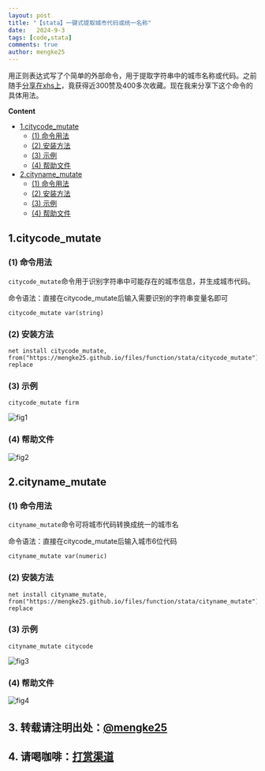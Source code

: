```yaml
---
layout: post
title: "【stata】一键式提取城市代码或统一名称"
date:   2024-9-3
tags: [code,stata]
comments: true
author: mengke25
---
```


用正则表达式写了个简单的外部命令，用于提取字符串中的城市名称或代码。之前随手[分享在xhs上](https://www.xiaohongshu.com/explore/66d5fc0f000000001f01724d?xsec_token=AB4wCYFvOcil5gjJTKKpbZ8yMy9dI19EqRog2iqRCYbfY=&xsec_source=pc_user)，竟获得近300赞及400多次收藏。现在我来分享下这个命令的具体用法。

<!-- more -->


**Content**
<!-- vscode-markdown-toc -->
* [1.citycode_mutate](#citycode_mutate)
	*  [(1) 命令用法](#1)
	*  [(2) 安装方法](#2)
	*  [(3) 示例](#3)
	*  [(4) 帮助文件](#4)
* [2.cityname_mutate](#cityname_mutate)
	*  [(1) 命令用法](#1-1)
	*  [(2) 安装方法](#2-1)
	*  [(3) 示例](#3-1)
	*  [(4) 帮助文件](#4-1)

<!-- vscode-markdown-toc-config
	numbering=true
	autoSave=true
	/vscode-markdown-toc-config -->
<!-- /vscode-markdown-toc -->




##   <a name='citycode_mutate'></a>1.citycode_mutate

###   <a name='1'></a>(1) 命令用法

`citycode_mutate`命令用于识别字符串中可能存在的城市信息，并生成城市代码。

命令语法：直接在citycode_mutate后输入需要识别的字符串变量名即可
```
citycode_mutate var(string)
```

###   <a name='2'></a>(2) 安装方法
```
net install citycode_mutate, from("https://mengke25.github.io/files/function/stata/citycode_mutate") replace
```

###   <a name='3'></a>(3) 示例

```
citycode_mutate firm
```

![fig1](https://mengke25.github.io/images/citycode_mutate/fig1.png)


###   <a name='4'></a>(4) 帮助文件

![fig2](https://mengke25.github.io/images/citycode_mutate/fig2.png)



##   <a name='cityname_mutate'></a>2.cityname_mutate

###   <a name='1-1'></a>(1) 命令用法

`cityname_mutate`命令可将城市代码转换成统一的城市名

命令语法：直接在citycode_mutate后输入城市6位代码
```
cityname_mutate var(numeric)
```


###  <a name='2-1'></a>(2) 安装方法
```
net install cityname_mutate, from("https://mengke25.github.io/files/function/stata/cityname_mutate") replace
```

###   <a name='3-1'></a>(3) 示例

```
cityname_mutate citycode
```

![fig3](https://mengke25.github.io/images/citycode_mutate/fig3.png)


###   <a name='4-1'></a>(4) 帮助文件


![fig4](https://mengke25.github.io/images/citycode_mutate/fig4.png)



##  3. <a name='mengke25https:mengke25.github.io'></a>**转载请注明出处**：[@mengke25](https://mengke25.github.io/) 

##  4. <a name='https:mengke25.github.ioimagesdashang.png'></a>**请喝咖啡**：[打赏渠道](https://mengke25.github.io/images/dashang.png)




